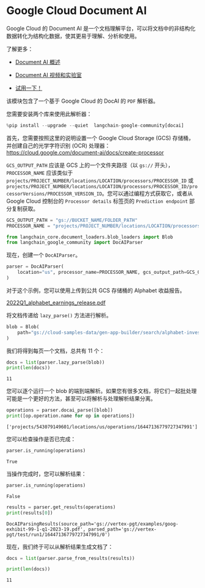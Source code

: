 # Google Cloud Document AI

Google Cloud 的 Document AI 是一个文档理解平台，可以将文档中的非结构化数据转化为结构化数据，使其更易于理解、分析和使用。

了解更多：

- [Document AI 概述](https://cloud.google.com/document-ai/docs/overview)

- [Document AI 视频和实验室](https://cloud.google.com/document-ai/docs/videos)

- [试用一下！](https://cloud.google.com/document-ai/docs/drag-and-drop)

该模块包含了一个基于 Google Cloud 的 DocAI 的 `PDF` 解析器。

您需要安装两个库来使用此解析器：

```python
%pip install --upgrade --quiet  langchain-google-community[docai]
```

首先，您需要按照这里的说明设置一个 Google Cloud Storage (GCS) 存储桶，并创建自己的光学字符识别 (OCR) 处理器：https://cloud.google.com/document-ai/docs/create-processor

`GCS_OUTPUT_PATH` 应该是 GCS 上的一个文件夹路径（以 `gs://` 开头），`PROCESSOR_NAME` 应该类似于 `projects/PROJECT_NUMBER/locations/LOCATION/processors/PROCESSOR_ID` 或 `projects/PROJECT_NUMBER/locations/LOCATION/processors/PROCESSOR_ID/processorVersions/PROCESSOR_VERSION_ID`。您可以通过编程方式获取它，或者从 Google Cloud 控制台的 `Processor details` 标签页的 `Prediction endpoint` 部分复制获取。

```python
GCS_OUTPUT_PATH = "gs://BUCKET_NAME/FOLDER_PATH"
PROCESSOR_NAME = "projects/PROJECT_NUMBER/locations/LOCATION/processors/PROCESSOR_ID"
```

```python
from langchain_core.document_loaders.blob_loaders import Blob
from langchain_google_community import DocAIParser
```

现在，创建一个 `DocAIParser`。

```python
parser = DocAIParser(
    location="us", processor_name=PROCESSOR_NAME, gcs_output_path=GCS_OUTPUT_PATH
)
```

对于这个示例，您可以使用上传到公共 GCS 存储桶的 Alphabet 收益报告。

[2022Q1_alphabet_earnings_release.pdf](https://storage.googleapis.com/cloud-samples-data/gen-app-builder/search/alphabet-investor-pdfs/2022Q1_alphabet_earnings_release.pdf)

将文档传递给 `lazy_parse()` 方法进行解析。

```python
blob = Blob(
    path="gs://cloud-samples-data/gen-app-builder/search/alphabet-investor-pdfs/2022Q1_alphabet_earnings_release.pdf"
)
```

我们将得到每页一个文档，总共有 11 个：

```python
docs = list(parser.lazy_parse(blob))
print(len(docs))
```

```output
11
```

您可以逐个运行一个 blob 的端到端解析。如果您有很多文档，将它们一起批处理可能是一个更好的方法，甚至可以将解析与处理解析结果分离。

```python
operations = parser.docai_parse([blob])
print([op.operation.name for op in operations])
```

```output
['projects/543079149601/locations/us/operations/16447136779727347991']
```

您可以检查操作是否已完成：

```python
parser.is_running(operations)
```

```output
True
```

当操作完成时，您可以解析结果：

```python
parser.is_running(operations)
```

```output
False
```

```python
results = parser.get_results(operations)
print(results[0])
```

```output
DocAIParsingResults(source_path='gs://vertex-pgt/examples/goog-exhibit-99-1-q1-2023-19.pdf', parsed_path='gs://vertex-pgt/test/run1/16447136779727347991/0')
```

现在，我们终于可以从解析结果生成文档了：

```python
docs = list(parser.parse_from_results(results))
```

```python
print(len(docs))
```

```output
11
```